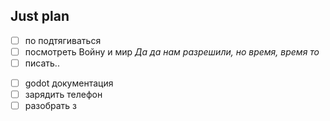 ## Just plan
- [ ] по подтягиваться 
- [ ] посмотреть Войну и мир
*Да да нам разрешили, но время, время то*
- [ ] писать..
+ [ ] godot документация
+ [ ] зарядить телефон
+ [ ] разобрать з
